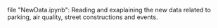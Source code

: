 file "NewData.ipynb":
Reading and exaplaining the new data related to parking, air quality, street constructions and events.
